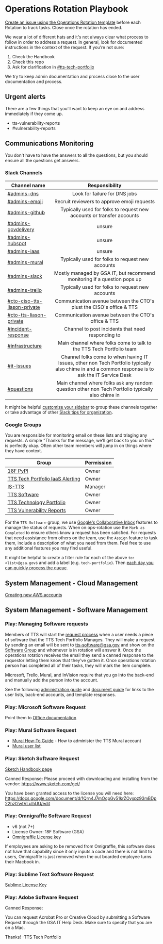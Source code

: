 # Operations Rotation Playbook

[Create an issue using the Operations Rotation template](https://github.com/18F/tts-tech-portfolio/issues/new?template=ops.md) before each Rotation to track tasks. Close once the rotation has ended.

We wear a lot of different hats and it's not always clear what process to follow
in order to address a request. In general, look for documented instructions in
the context of the request. If you're not sure:

1. Check the Handbook
1. Check this repo
1. Ask for clarification in [#tts-tech-portfolio](https://gsa-tts.slack.com/archives/CNW3GL70S)

We try to keep admin documentation and process close to the user documentation
and process.


## Urgent alerts

There are a few things that you'll want to keep an eye on and address
immediately if they come up.

- tts-vulnerability-reports
- #vulnerability-reports


## Communications Monitoring

You don't have to have the answers to all the questions, but you should ensure all the questions get answers.

### Slack Channels

| Channel name                                                                   |                                                                  Responsibility                                                                   |
| ----------------------------                                                   | :-----------------------------------------------------------------------------------------------------------------------------------------------: |
| [#admins-dns](https://gsa-tts.slack.com/archives/C4L58EQ5T)                    |                                                           Look for failure for DNS jobs                                                           |
| [#admins-emoji](https://gsa-tts.slack.com/archives/C024EBDS1NC)                |                                                     Recruit reviewers to approve emoji requests                                                   |
| [#admins-github](https://gsa-tts.slack.com/archives/C02KXM98G)                 |                                       Typically used for folks to request new accounts or transfer accounts                                       |
| [#admins-govdelivery](https://gsa-tts.slack.com/archives/CBQ490G3Y)            |                                                                      unsure                                                                       |
| [#admins-hubspot](https://gsa-tts.slack.com/archives/C72F606QG)                |                                                                      unsure                                                                       |
| [#admins-iaas](https://gsa-tts.slack.com/archives/CMB19370T)                   |                                                                      unsure                                                                       |
| [#admins-mural](https://gsa-tts.slack.com/archives/C056CAN2F)                  |                                                 Typically used for folks to request new accounts                                                  |
| [#admins-slack](https://gsa-tts.slack.com/archives/C02KW46DP)                  |                                     Mostly managed by GSA IT, but recommend monitoring if a question pops up                                      |
| [#admins-trello](https://gsa-tts.slack.com/archives/C055J0BL0)                 |                                                 Typically used for folks to request new accounts                                                  |
| [#cto-ciso-tts-liason-private](https://gsa-tts.slack.com/archives/G012Y9UCN9E) |                                       Communication avenue between the CTO's plust the CISO's office & TTS                                        |
| [#cto-tts-liason-private](https://gsa-tts.slack.com/archives/GKDTT9D3N)        |                                                Communication avenue between the CTO's office & TTS                                                |
| [#incident-response](https://gsa-tts.slack.com/archives/C0G6G1UNM)             |                                                 Channel to post incidents that need responding to                                                 |
| [#infrastructure](https://gsa-tts.slack.com/archives/C039MHHF8)                |                                       Main channel where folks come to talk to the TTS Tech Portfolio team                                        |
| [#it-issues](https://gsa-tts.slack.com/archives/C028WFKN1)                     | Channel folks come to when having IT Issues, other non Tech Portfolio typically also chime in and a common response is to ask the IT Service Desk |
| [#questions](https://gsa-tts.slack.com/archives/C03EMDS6P)                     |                         Main channel where folks ask any random question other non Tech Portfolio typically also chime in                         |

It might be helpful [customize your sidebar](https://slack.com/help/articles/360043207674-Organize-your-sidebar-with-custom-sections) to group these channels together or take advantage of other [Slack tips for organization](https://handbook.tts.gsa.gov/tools/slack/guidelines/#usage-tips).

### Google Groups

You are responsible for monitoring email on these lists and triaging any
requests. A simple "Thanks for the message, we'll get back to you on this" is
perfectly okay. Often other team members will jump in on things where they have
context.

| Group                                                                                        | Permission |
| -------------------------------------------------------------------------------------------- | ---------- |
| [18F PyPI](https://groups.google.com/a/gsa.gov/g/18f-pypi)                                   | Owner      |
| [TTS Tech Portfolio IaaS Alerting](https://groups.google.com/a/gsa.gov/g/18fsoftware)        | Owner      |
| [IS-TTS](https://groups.google.com/a/gsa.gov/g/is-tts)                                       | Manager    |
| [TTS Software](https://groups.google.com/a/gsa.gov/g/tts-software)                           | Owner      |
| [TTS Technology Portfolio](https://groups.google.com/a/gsa.gov/g/devops)                     | Owner      |
| [TTS Vulnerability Reports](https://groups.google.com/a/gsa.gov/g/tts-vulnerability-reports) | Owner      |

For the `TTS Software` group, we use [Google's Collaborative Inbox](https://support.google.com/a/answer/167430?hl=en)
features to manage the status of requests. When on ops-rotation use the `Mark as
Completed` to ensure others know a request has been satisfied. For requests that
need assistance from others on the team, use the `Assign` feature to task them,
include a description of what you need from them. Feel free to use any
additional features you may find useful.

It might be helpful to create a filter rule for each of the above
`to:<list>@gsa.gov`s and add a label (e.g. `tech-portfolio`). Then
[each day you can quickly process the queue](https://mail.google.com/mail/u/0/#search/label%3Atech-portfolio+is%3Aunread).


## System Management - Cloud Management

[Creating new AWS accounts](https://before-you-ship.18f.gov/infrastructure/aws/#creating-new-accounts)

## System Management - Software Management

### Play: Managing Software requests

Members of TTS will start the [request process](https://handbook.tts.gsa.gov/software/) when a user needs a piece of software that the TTS Tech Portfolio Manages. They will make a request by sending an email will be sent to tts-software@gsa.gov and show on the [Software Group](https://groups.google.com/a/gsa.gov/forum/?utm_medium=email&utm_source=footer#!forum/tts-software) and whomever is in rotation will answer it. Once the operations rotation receives the email they send a canned response to the requestor letting them know that they’ve gotten it. Once operations rotation person has completed all of their tasks, they will mark the item complete.

Microsoft, Trello, Mural, and InVision require that you go into the back-end and manually add the person into the account.

See the following [administration guide](https://docs.google.com/document/d/18Htav6TIgasBvvSroI8H_sQXxnvMlra2k9iabBwQYUs/edit#) and [document guide](https://github.com/18F/tts-tech-portfolio/blob/main/links.md) for links to the user lists, back-end accounts, and template responses.

### Play: Microsoft Software Request

Point them to [Office documentation](https://handbook.tts.gsa.gov/office/).

### Play: Mural Software Request

- [Mural How-To Guide](https://handbook.tts.gsa.gov/tools/mural/) - How to administer the TTS Mural account
- [Mural user list](https://docs.google.com/spreadsheets/d/1V_1BoiM7A8fuqkvTFfv4Ma5ckc4NuesphX4OE58zgow/edit)

### Play: Sketch Software Request

[Sketch Handbook page](https://handbook.tts.gsa.gov/sketch/#for-admins)

Canned Response:
Please proceed with downloading and installing from the vendor:
https://www.sketch.com/get/

You have been granted access to the license you will need here:
https://docs.google.com/document/d/1Qrn4J7mOcpGv51krZOyxpz93mBDp22hzl2wtVLulhUU/edit

### Play: Omnigraffle Software Request

- v6 (not 7+)
- License Owner: 18F Software (GSA)
- [Omnigraffle License key](https://docs.google.com/document/d/18k8yuM9oXQA7MNr-qvfq8gXliSHOb_bWElohb-KaObw/edit#)

If employees are asking to be removed from Omigraffle, this software does not have that capability since it only inputs a code and there is not limit to users, Omnigraffle is just removed when the out boarded employee turns their Macbook in.

### Play: Sublime Text Software Request

[Sublime License Key](https://docs.google.com/document/d/1Oy-dh_s2T9KgOYLWs2tu4ZBe9nfIGj7PZWDOX3dQaLg/edit?ts=5ea1ecfe)

### Play: Adobe Software Request

Canned Response:

You can request Acrobat Pro or Creative Cloud by submitting a Software Request through the GSA IT Help Desk. Make sure to specify that you are on a Mac.

Thanks!
-TTS Tech Portfolio
